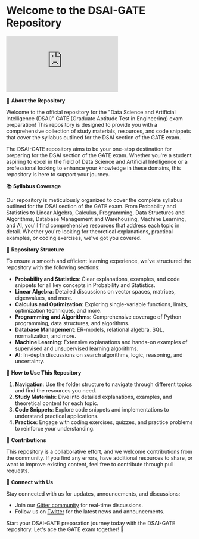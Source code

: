 # Welcome to the DSAI-GATE Repository

![Data Science and Artificial Intelligence GATE SYLLABUS](https://gate2024.iisc.ac.in/wp-content/uploads/2023/08/GATE2024DataScienceAIsyllabus.pdf)

🚀 **About the Repository**

Welcome to the official repository for the "Data Science and Artificial Intelligence (DSAI)" GATE (Graduate Aptitude Test in Engineering) exam preparation! This repository is designed to provide you with a comprehensive collection of study materials, resources, and code snippets that cover the syllabus outlined for the DSAI section of the GATE exam.

The DSAI-GATE repository aims to be your one-stop destination for preparing for the DSAI section of the GATE exam. Whether you're a student aspiring to excel in the field of Data Science and Artificial Intelligence or a professional looking to enhance your knowledge in these domains, this repository is here to support your journey.

📚 **Syllabus Coverage**

Our repository is meticulously organized to cover the complete syllabus outlined for the DSAI section of the GATE exam. From Probability and Statistics to Linear Algebra, Calculus, Programming, Data Structures and Algorithms, Database Management and Warehousing, Machine Learning, and AI, you'll find comprehensive resources that address each topic in detail. Whether you're looking for theoretical explanations, practical examples, or coding exercises, we've got you covered.

📁 **Repository Structure**

To ensure a smooth and efficient learning experience, we've structured the repository with the following sections:

- **Probability and Statistics**: Clear explanations, examples, and code snippets for all key concepts in Probability and Statistics.
- **Linear Algebra**: Detailed discussions on vector spaces, matrices, eigenvalues, and more.
- **Calculus and Optimization**: Exploring single-variable functions, limits, optimization techniques, and more.
- **Programming and Algorithms**: Comprehensive coverage of Python programming, data structures, and algorithms.
- **Database Management**: ER-models, relational algebra, SQL, normalization, and more.
- **Machine Learning**: Extensive explanations and hands-on examples of supervised and unsupervised learning algorithms.
- **AI**: In-depth discussions on search algorithms, logic, reasoning, and uncertainty.

🌟 **How to Use This Repository**

1. **Navigation**: Use the folder structure to navigate through different topics and find the resources you need.
2. **Study Materials**: Dive into detailed explanations, examples, and theoretical content for each topic.
3. **Code Snippets**: Explore code snippets and implementations to understand practical applications.
4. **Practice**: Engage with coding exercises, quizzes, and practice problems to reinforce your understanding.

🤝 **Contributions**

This repository is a collaborative effort, and we welcome contributions from the community. If you find any errors, have additional resources to share, or want to improve existing content, feel free to contribute through pull requests.

🔗 **Connect with Us**

Stay connected with us for updates, announcements, and discussions:

- Join our [Gitter community](link_to_gitter) for real-time discussions.
- Follow us on [Twitter](link_to_twitter) for the latest news and announcements.

Start your DSAI-GATE preparation journey today with the DSAI-GATE repository. Let's ace the GATE exam together! 🌟
